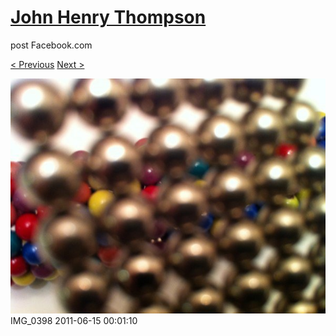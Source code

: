 # [John Henry Thompson](../README.md)
post Facebook.com

[< Previous](2011-06-15-6.md) [Next >](2011-06-15-8.md)

[![](../media/2011-06-15/Magnetic-Balls-IMG_0398.jpg)](../README.md)
IMG_0398
2011-06-15 00:01:10